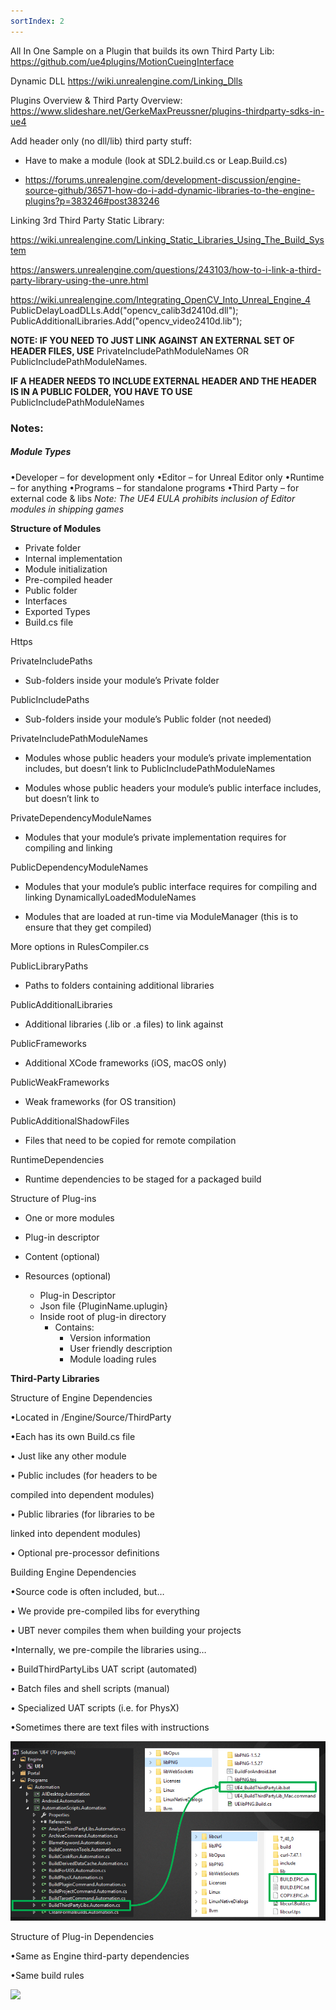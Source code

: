 ```yaml
---
sortIndex: 2
---
```


All In One Sample on a Plugin that builds its own Third Party Lib:
<https://github.com/ue4plugins/MotionCueingInterface>

Dynamic DLL
<https://wiki.unrealengine.com/Linking_Dlls>

Plugins Overview & Third Party Overview:
<https://www.slideshare.net/GerkeMaxPreussner/plugins-thirdparty-sdks-in-ue4>

Add header only (no dll/lib) third party stuff:

- Have to make a module (look at SDL2.build.cs or Leap.Build.cs)

- <https://forums.unrealengine.com/development-discussion/engine-source-github/36571-how-do-i-add-dynamic-libraries-to-the-engine-plugins?p=383246#post383246>

Linking 3rd Third Party Static Library:

<https://wiki.unrealengine.com/Linking_Static_Libraries_Using_The_Build_System>

<https://answers.unrealengine.com/questions/243103/how-to-i-link-a-third-party-library-using-the-unre.html>

<https://wiki.unrealengine.com/Integrating_OpenCV_Into_Unreal_Engine_4>
PublicDelayLoadDLLs.Add("opencv_calib3d2410d.dll");
PublicAdditionalLibraries.Add("opencv_video2410d.lib");

**NOTE: IF YOU NEED TO JUST LINK AGAINST AN EXTERNAL SET OF HEADER FILES, USE** PrivateIncludePathModuleNames OR PublicIncludePathModuleNames.

**IF A HEADER NEEDS TO INCLUDE EXTERNAL HEADER AND THE HEADER IS IN A PUBLIC FOLDER, YOU HAVE TO USE** PublicIncludePathModuleNames

### Notes:

##### Module Types

•Developer – for development only
•Editor – for Unreal Editor only
•Runtime – for anything
•Programs – for standalone programs
•Third Party – for external code & libs
*Note: The UE4 EULA prohibits inclusion of Editor modules in shipping games*

**Structure of Modules**

- Private folder
- Internal implementation
- Module initialization
- Pre-compiled header
- Public folder
- Interfaces
- Exported Types
- Build.cs file

Https

PrivateIncludePaths

- Sub-folders inside your module’s Private folder

PublicIncludePaths

- Sub-folders inside your module’s Public folder (not needed)

PrivateIncludePathModuleNames

- Modules whose public headers your module’s private implementation includes, but doesn’t link to PublicIncludePathModuleNames

- Modules whose public headers your module’s public interface includes, but doesn’t link to

PrivateDependencyModuleNames

- Modules that your module’s private implementation requires for compiling and linking

PublicDependencyModuleNames

- Modules that your module’s public interface requires for compiling and linking DynamicallyLoadedModuleNames


- Modules that are loaded at run-time via ModuleManager (this is to ensure that they get compiled)

More options in RulesCompiler.cs

PublicLibraryPaths

- Paths to folders containing additional libraries

PublicAdditionalLibraries

- Additional libraries (.lib or .a files) to link against

PublicFrameworks

- Additional XCode frameworks (iOS, macOS only)

PublicWeakFrameworks

- Weak frameworks (for OS transition)

PublicAdditionalShadowFiles

- Files that need to be copied for remote compilation

RuntimeDependencies

- Runtime dependencies to be staged for a packaged build

Structure of Plug-ins

- One or more modules


- Plug-in descriptor


- Content (optional)


- Resources (optional)
  - Plug-in Descriptor
  - Json file {PluginName.uplugin}
  - Inside root of plug-in directory
    - Contains:
      - Version information
      - User friendly description
      - Module loading rules

**Third-Party Libraries**

Structure of Engine Dependencies

•Located in /Engine/Source/ThirdParty

•Each has its own Build.cs file

 • Just like any other module

 • Public includes (for headers to be

 compiled into dependent modules)

 • Public libraries (for libraries to be

 linked into dependent modules)

 • Optional pre-processor definitions

Building Engine Dependencies

•Source code is often included, but…

• We provide pre-compiled libs for everything

• UBT never compiles them when building your projects

•Internally, we pre-compile the libraries using…

 • BuildThirdPartyLibs UAT script (automated)

 • Batch files and shell scripts (manual)

 • Specialized UAT scripts (i.e. for PhysX)

•Sometimes there are text files with instructions

![](../../assets/PluginsModules-Linking.png)

Structure of Plug-in Dependencies

 •Same as Engine third-party dependencies

 •Same build rules

![](../assets/PluginsModules-plugindepend.png)
